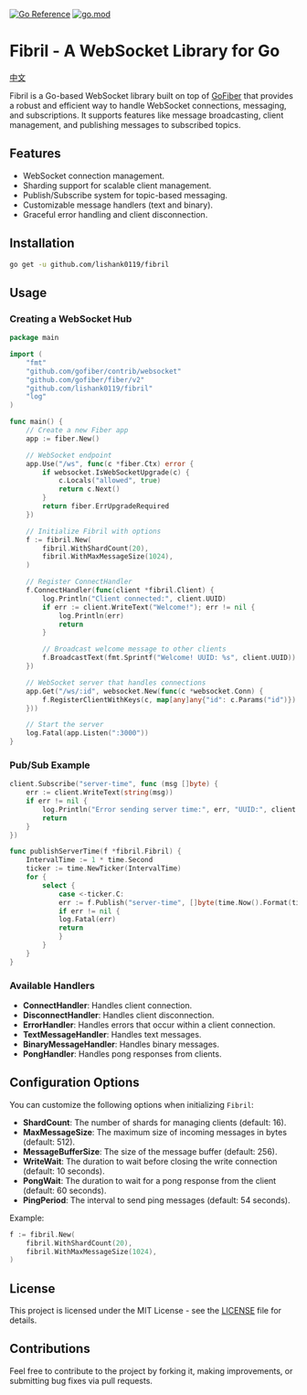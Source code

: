 [![Go Reference](https://pkg.go.dev/badge/github.com/lishank0119/fibril.svg)](https://pkg.go.dev/github.com/lishank0119/fibril)
[![go.mod](https://img.shields.io/github/go-mod/go-version/lishank0119/fibril)](go.mod)

# Fibril - A WebSocket Library for Go

[中文](README.zh-TW.md)

Fibril is a Go-based WebSocket library built on top of [GoFiber](https://github.com/gofiber/fiber) that provides a
robust and efficient way to handle WebSocket connections, messaging, and subscriptions. It supports features like
message broadcasting, client management, and publishing messages to subscribed topics.

## Features

- WebSocket connection management.
- Sharding support for scalable client management.
- Publish/Subscribe system for topic-based messaging.
- Customizable message handlers (text and binary).
- Graceful error handling and client disconnection.

## Installation

```bash
go get -u github.com/lishank0119/fibril
```

## Usage

### Creating a WebSocket Hub

```go
package main

import (
	"fmt"
	"github.com/gofiber/contrib/websocket"
	"github.com/gofiber/fiber/v2"
	"github.com/lishank0119/fibril"
	"log"
)

func main() {
	// Create a new Fiber app
	app := fiber.New()

	// WebSocket endpoint
	app.Use("/ws", func(c *fiber.Ctx) error {
		if websocket.IsWebSocketUpgrade(c) {
			c.Locals("allowed", true)
			return c.Next()
		}
		return fiber.ErrUpgradeRequired
	})

	// Initialize Fibril with options
	f := fibril.New(
		fibril.WithShardCount(20),
		fibril.WithMaxMessageSize(1024),
	)

	// Register ConnectHandler
	f.ConnectHandler(func(client *fibril.Client) {
		log.Println("Client connected:", client.UUID)
		if err := client.WriteText("Welcome!"); err != nil {
			log.Println(err)
			return
		}

		// Broadcast welcome message to other clients
		f.BroadcastText(fmt.Sprintf("Welcome! UUID: %s", client.UUID))
	})

	// WebSocket server that handles connections
	app.Get("/ws/:id", websocket.New(func(c *websocket.Conn) {
		f.RegisterClientWithKeys(c, map[any]any{"id": c.Params("id")})
	}))

	// Start the server
	log.Fatal(app.Listen(":3000"))
}
```

### Pub/Sub Example

```go
client.Subscribe("server-time", func (msg []byte) {
    err := client.WriteText(string(msg))
    if err != nil {
        log.Println("Error sending server time:", err, "UUID:", client.UUID)
        return
    }
})

func publishServerTime(f *fibril.Fibril) {
    IntervalTime := 1 * time.Second
    ticker := time.NewTicker(IntervalTime)
    for {
        select {
            case <-ticker.C:
            err := f.Publish("server-time", []byte(time.Now().Format(time.RFC3339)))
            if err != nil {
            log.Fatal(err)
            return
            }
        }
    }
}
```

### Available Handlers

- **ConnectHandler**: Handles client connection.
- **DisconnectHandler**: Handles client disconnection.
- **ErrorHandler**: Handles errors that occur within a client connection.
- **TextMessageHandler**: Handles text messages.
- **BinaryMessageHandler**: Handles binary messages.
- **PongHandler**: Handles pong responses from clients.

## Configuration Options

You can customize the following options when initializing `Fibril`:

- **ShardCount**: The number of shards for managing clients (default: 16).
- **MaxMessageSize**: The maximum size of incoming messages in bytes (default: 512).
- **MessageBufferSize**: The size of the message buffer (default: 256).
- **WriteWait**: The duration to wait before closing the write connection (default: 10 seconds).
- **PongWait**: The duration to wait for a pong response from the client (default: 60 seconds).
- **PingPeriod**: The interval to send ping messages (default: 54 seconds).

Example:

```go
f := fibril.New(
    fibril.WithShardCount(20),
    fibril.WithMaxMessageSize(1024),
)
```

## License

This project is licensed under the MIT License - see the [LICENSE](LICENSE) file for details.

## Contributions

Feel free to contribute to the project by forking it, making improvements, or submitting bug fixes via pull requests.

